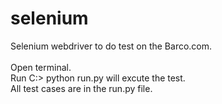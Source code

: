 # selenium
Selenium webdriver to do test on the Barco.com. <br/>
<br/>
Open terminal. <br/>
Run C:\> python run.py will excute the test. <br/>
All test cases are in the run.py file.

